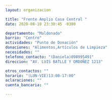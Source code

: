 ```yaml
---
layout: organizacion

title: "Frente Amplio Casa Central "
date: 2020-08-10 23:30:45 -0300

departamento: "Maldonado"
barrio: "Centro"
actividades: "Punto de Donación"
donaciones: "Alimentos,Artículos de Limpieza"
necesidades: ""
telefono_contacto: "(Daniela)098995491"
direccion: "AV. LUIS BATLLE Y ORDOÑEZ 1213"

otros_contactos: ""
horario: "(LUN-VIE)13:00-17:00"
aclaraciones: ""
cuenta_bancaria: ""

---
```

